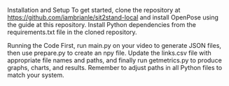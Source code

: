 Installation and Setup
To get started, clone the repository at https://github.com/iambrianle/sit2stand-local and install OpenPose using the guide at this repository. Install Python dependencies from the requirements.txt file in the cloned repository.

Running the Code
First, run main.py on your video to generate JSON files, then use prepare.py to create an npy file. Update the links.csv file with appropriate file names and paths, and finally run getmetrics.py to produce graphs, charts, and results. Remember to adjust paths in all Python files to match your system.
